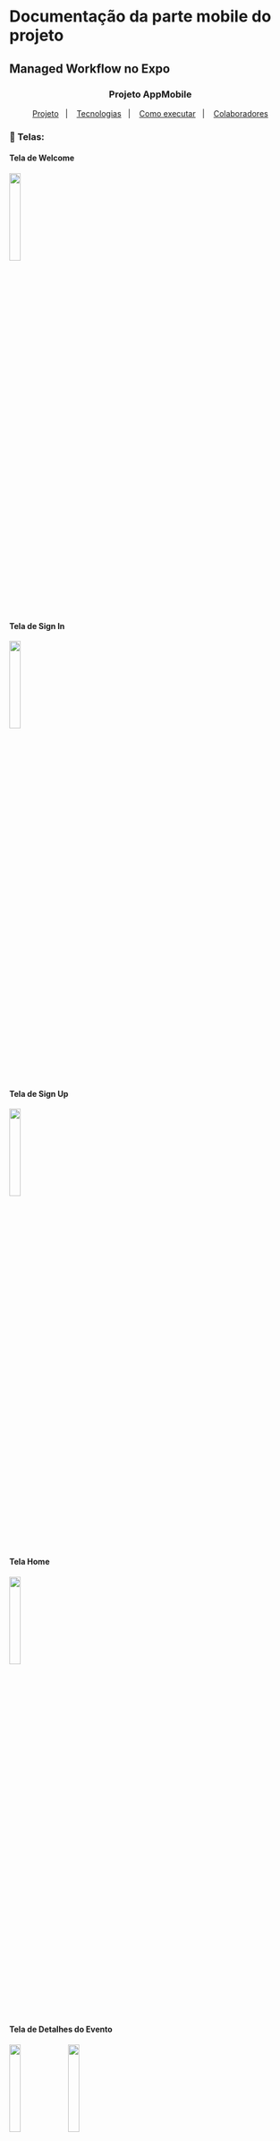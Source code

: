 # Documentação da parte mobile do projeto

## Managed Workflow no Expo

<h3 align="center">Projeto AppMobile</h3>
<p align="center">
  <a href="#-projeto-mobile">Projeto</a>&nbsp;&nbsp;&nbsp;|&nbsp;&nbsp;&nbsp;
  <a href="#-tecnologias">Tecnologias</a>&nbsp;&nbsp;&nbsp;|&nbsp;&nbsp;&nbsp;
  <a href="#-como-executar">Como executar</a>&nbsp;&nbsp;&nbsp;|&nbsp;&nbsp;&nbsp;
  <a href="#-colaboradores">Colaboradores</a>
</p>

### 📱 Telas:



#### Tela de Welcome

<img src="https://github.com/c3-disciplina-pd/2023_1-desenvolvimento-do-projeto-gestao-de-eventos/assets/71337932/ad4eb0f4-0561-40a6-9683-f8b880f3502a" width=20% padding-right:800px>

#### Tela de Sign In

<img src="https://github.com/c3-disciplina-pd/2023_1-desenvolvimento-do-projeto-gestao-de-eventos/assets/71337932/d7d75257-d98a-4952-a808-85c5625632af" width=20% >

#### Tela de Sign Up

<img src="https://github.com/c3-disciplina-pd/2023_1-desenvolvimento-do-projeto-gestao-de-eventos/assets/71337932/f47b43ff-699f-46b3-b2ec-a096ea40838b" width=20%>

#### Tela Home

<img src="https://github.com/c3-disciplina-pd/2023_1-desenvolvimento-do-projeto-gestao-de-eventos/assets/71337932/37b9c52e-df1c-4996-9560-17ff4f59f4ed" width=20%>

#### Tela de Detalhes do Evento

<img src="https://github.com/c3-disciplina-pd/2023_1-desenvolvimento-do-projeto-gestao-de-eventos/assets/71337932/0c133d50-cab0-4253-9de5-fbfbba3be91e" width=20%>
<img src="https://github.com/c3-disciplina-pd/2023_1-desenvolvimento-do-projeto-gestao-de-eventos/assets/71337932/c8c26d8e-c779-4446-83d2-fe3023961970" width=20%>

#### Tela de Perfil

<img src="https://github.com/c3-disciplina-pd/2023_1-desenvolvimento-do-projeto-gestao-de-eventos/assets/71337932/58a71418-e9dc-4b65-aa7b-be95b73fddb7" width=20%>

#### Tela de Edição do Perfil

<img src="https://github.com/c3-disciplina-pd/2023_1-desenvolvimento-do-projeto-gestao-de-eventos/assets/71337932/f7e5866e-b61a-4ea7-9ebb-31c1d586aac8" width=20%>

#### Tela de Criação do Evento

<img src="https://github.com/c3-disciplina-pd/2023_1-desenvolvimento-do-projeto-gestao-de-eventos/assets/71337932/0198a1c5-2d76-4fad-8b97-052d84837c43"
 width=20%>
 <img src="https://github.com/c3-disciplina-pd/2023_1-desenvolvimento-do-projeto-gestao-de-eventos/assets/71337932/254f4a32-f79c-4696-8bb0-3717fdd78381"
 width=20%>
 
 #### Tela Sistem

  <img src="https://github.com/c3-disciplina-pd/2023_1-desenvolvimento-do-projeto-gestao-de-eventos/assets/71337932/4f2995fa-58e3-4733-b8a9-ee84365271e5"
 width=20%>


## 📱 Projeto - Mobile

O Events Management consiste em um projeto de manuseamento de eventos, tais como: Criar eventos, anunciar, permitir que as pessoas possam se inscrever em eventos que sejam do seu interesse e diversas outras funcionalidades.




### ✨ Tecnologias


- [react-native](https://reactnative.dev/)
- [typescript](https://www.typescriptlang.org/)
- [styled-components](https://styled-components.com/)
- [babel-plugin-module-resolver](https://github.com/tleunen/babel-plugin-module-resolver/blob/master/DOCS.md)
- [phosporicons](https://phosphoricons.com/)
- [react-navigation](https://reactnavigation.org/)
- [react-hook-form](https://react-hook-form.com/)
- [AsyncStorage](https://reactnative.dev/docs/asyncstorage)
- [Expo ImagePicker](https://docs.expo.dev/versions/latest/sdk/imagepicker/)
- [Expo VectorIcons](https://github.com/expo/vector-icons)
- [Expo SecureStore](https://docs.expo.dev/versions/latest/sdk/securestore/)
- [Expo Clipboard](https://docs.expo.dev/versions/latest/sdk/clipboard/)

### 🚀 Como Executar

1. Baixar o [Node.js](https://nodejs.org/en/) e o [expo](https://expo.dev/) na máquina
2. Além disso, baixar o [git](https://git-scm.com/) para a sua máquina e conectar com seu github.
3. Clonar o repositório `git clone`
4. Utilizar `cd` para ir para a pasta do AppMobile no terminal do VSCode
5. Usar `npm install` para baixar as dependências
6. Por fim, rodar `expo start` no terminal do VSCode para rodar o app no seu dispositivo
7. Alem disso utilizar `cd` para ir para a pasta image-backend-master no terminal do VSCode
   obs1: essa pasta esta encaregada de salvar as imagens baixadas para a criação de novos eventos
8. Por fim rodar `nodemon index.js` no terminal do VSCode

obs2: não esquecer de execuntar junto o back-end.


---
<h3 align="center">Explicação das pastas do Mobile</h3>



<h4>📂 assets</h4>
<p>Dentro dessa pasta nós temos todos os utilitários da nossa aplicação, tais como:</p>
<ul>
 <li>images (Todas as imagens estáticas usadas no nosso Mobile)</li>
 <li>schemas (Pasta que contém os schemas de validação de todos os formulários presentes na aplicação)</li>
</ul>

<h4>📂 configs</h4>
<p>Dentro dessa pasta nós temos todos as coisas mais importantes da nossa aplicação que fazem o auxilio na integração entre o Mobile e Backend, tais como:</p>
<ul>
 <li>hooks (O React tem a possibilidade de criar custom hooks, que básiamente são hooks feitos pelo desenvolvedor, nessa pasta nós temos os hooks que vão auxiliar na nossa requisição de dados de maneira bem peformática)</li>
 <li>requests (Antes de usarmos os hooks, precisamos criar as funções para cada requisição especifica com o auxílio do nosso querido Axios, todas as requisições da plataforma estão presentes nessa pasta)</li>
 <li>types (Já que estamos usando o TypeScript, temos que ter as tipagens adequeadas e corretas para cada coisa da nossa aplicação, nessa pasta contém as tipagens que mais são utilizadas pela aplicação)</li>
</ul>

<h4>📂 screens</h4>
<p>Dentro dessa pasta nós temos todas as telas que existem atualmente na nossa aplicação que são: </p>
<ul>
  <li>Perfil (Tela de visualização dos dados cadastrados do  usuário)</li>
  <li>Edit (Tela de configurações do usuário, para alterar suas informações pessoais)</li>
  <li>CreateEvent (Tela que o Admin pode criar eventos para serem exibidos na plataforma)</li>
  <li>EventDetails (Tela que mostra os detalhes de um evento especifico da plataforma)</li>
  <li>LoginPage (Tela de Login, para que o usuário possa ter acesso a aplicação)</li>
  <li>RegisterPage (Tela de registro, para a pessoa se cadastrar e tornar-se um usuário da aplicação)</li>
  <li>Welcome (Tela inicial do app)</li>
  <li>Sistem (Tela responsavel para fazer logout ou guiar para a tela de Edit)</li>
</ul>

<h4>📂 routes</h4>
<p>Dentro dessa pasta nós temos temos o sistema de roteamento completo da nossa aplicação, para a versão mobile foi criado dois tipos de  rotas, uma para rotas autenticação de usuario(auth.routes) e outra para usuarios autenticados(app.routes):</p>
<br>
<p>Rotas de autenticação</p>
<ul>
  <li>Welcome</li>
  <li>LoginPage</li>
  <li>RegisterPage</li>
</ul>
<br>
<p>Rotas autenticadas</p>
<ul>
  <li>Home</li>
  <li>CreateEvent</li>
  <li>Perfil</li>
  <li>Sistem</li>
  <li>Edit</li>
  <li> EventDetails</li>
</ul>

<h4>📂 services</h4>
<p>Para finalizar, dentro dessa pasta temos a conexão com a nossa api criada pelo backend, utilizamos o axios e passamos a url da api para podermos ter acesso aos dados dela, com isso, conseguimos fazer todas as manipulações de dados que precisarmos na parte do Mobile.</p>

---

<br>

### 👥 Colaboradores

#### Nome: Henrique Lira da Silva

- Registro do Aluno (RA): 00000004287
- GitHub: [HenriqueLira](https://github.com/gareky1)

#### Nome: Djalma Henrique Silva Lima

- Registro do Aluno (RA): 00000003109
- GitHub: [djalmahenry](https://github.com/djalmahenry)

#### Nome: Ronny Lima Ribeiro da Silva

- Registro do Aluno (RA): 00000009775
- GitHub: [ronnylrsd](https://github.com/ronnylrsd)
